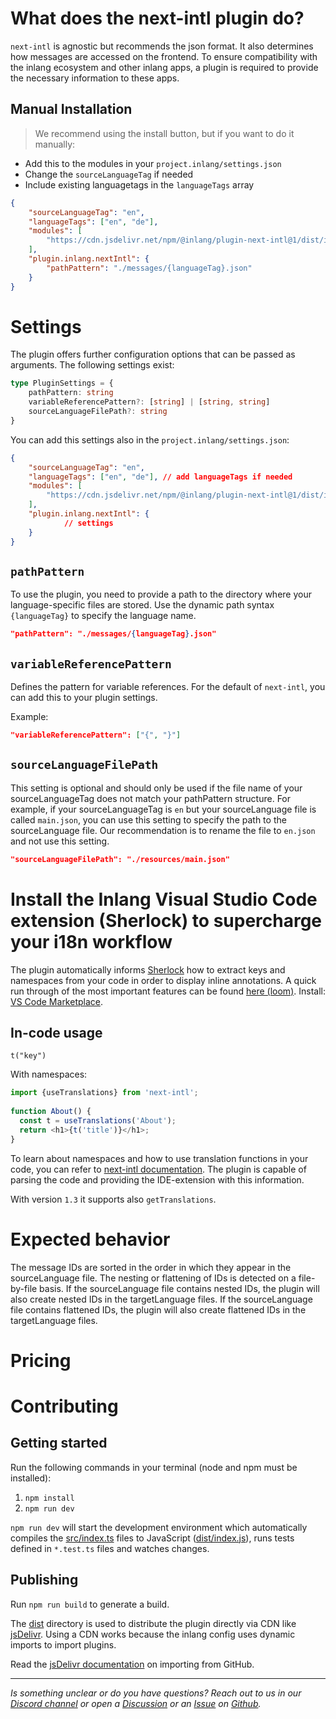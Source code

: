 # What does the next-intl plugin do?

`next-intl` is agnostic but recommends the json format. It also determines how messages are accessed on the frontend. To ensure compatibility with the inlang ecosystem and other inlang apps, a plugin is required to provide the necessary information to these apps.

## Manual Installation

> We recommend using the install button, but if you want to do it manually:

- Add this to the modules in your `project.inlang/settings.json`
- Change the `sourceLanguageTag` if needed 
- Include existing languagetags in the `languageTags` array

```json
{
	"sourceLanguageTag": "en",
	"languageTags": ["en", "de"], 
	"modules": [
		"https://cdn.jsdelivr.net/npm/@inlang/plugin-next-intl@1/dist/index.js",
  	],
	"plugin.inlang.nextIntl": {
    	"pathPattern": "./messages/{languageTag}.json"
  	}
}
```

# Settings

The plugin offers further configuration options that can be passed as arguments. The following settings exist:

```typescript
type PluginSettings = {
	pathPattern: string
	variableReferencePattern?: [string] | [string, string]
	sourceLanguageFilePath?: string
}
```

You can add this settings also in the `project.inlang/settings.json`:

```json
{
	"sourceLanguageTag": "en",
	"languageTags": ["en", "de"], // add languageTags if needed
	"modules": [
		"https://cdn.jsdelivr.net/npm/@inlang/plugin-next-intl@1/dist/index.js",
  	],
	"plugin.inlang.nextIntl": {
    		// settings
  	}
}
```

## `pathPattern`

To use the plugin, you need to provide a path to the directory where your language-specific files are stored. Use the dynamic path syntax `{languageTag}` to specify the language name.

```json
"pathPattern": "./messages/{languageTag}.json"
```

## `variableReferencePattern`

Defines the pattern for variable references. For the default of `next-intl`, you can add this to your plugin settings.

Example:

```json
"variableReferencePattern": ["{", "}"]
```

## `sourceLanguageFilePath`

This setting is optional and should only be used if the file name of your sourceLanguageTag does not match your pathPattern structure. For example, if your sourceLanguageTag is `en` but your sourceLanguage file is called `main.json`, you can use this setting to specify the path to the sourceLanguage file. Our recommendation is to rename the file to `en.json` and not use this setting.

```json
"sourceLanguageFilePath": "./resources/main.json"
```

# Install the Inlang Visual Studio Code extension (Sherlock) to supercharge your i18n workflow

The plugin automatically informs [Sherlock](https://inlang.com/m/r7kp499g/app-inlang-ideExtension) how to extract keys and namespaces from your code in order to display inline annotations. A quick run through of the most important features can be found [here (loom)](https://www.loom.com/share/68bc13eceb454a8fa69a7cfec5569b8a). Install: [VS Code Marketplace](https://marketplace.visualstudio.com/items?itemName=inlang.vs-code-extension).

## In-code usage

`t("key")`

With namespaces:

```ts
import {useTranslations} from 'next-intl';
 
function About() {
  const t = useTranslations('About');
  return <h1>{t('title')}</h1>;
}
```

To learn about namespaces and how to use translation functions in your code, you can refer to [next-intl documentation](https://next-intl-docs.vercel.app/docs/usage/messages). The plugin is capable of parsing the code and providing the IDE-extension with this information.

With version `1.3` it supports also `getTranslations`.

# Expected behavior

The message IDs are sorted in the order in which they appear in the sourceLanguage file. The nesting or flattening of IDs is detected on a file-by-file basis. If the sourceLanguage file contains nested IDs, the plugin will also create nested IDs in the targetLanguage files. If the sourceLanguage file contains flattened IDs, the plugin will also create flattened IDs in the targetLanguage files.

# Pricing 

<doc-pricing></doc-pricing>

# Contributing

## Getting started

Run the following commands in your terminal (node and npm must be installed):

1. `npm install`
2. `npm run dev`

`npm run dev` will start the development environment which automatically compiles the [src/index.ts](#getting-started) files to JavaScript ([dist/index.js](#getting-started)), runs tests defined in `*.test.ts` files and watches changes.

## Publishing

Run `npm run build` to generate a build.

The [dist](./dist/) directory is used to distribute the plugin directly via CDN like [jsDelivr](https://www.jsdelivr.com/). Using a CDN works because the inlang config uses dynamic imports to import plugins.

Read the [jsDelivr documentation](https://www.jsdelivr.com/?docs=gh) on importing from GitHub.

---

_Is something unclear or do you have questions? Reach out to us in our [Discord channel](https://discord.gg/CNPfhWpcAa) or open a [Discussion](https://github.com/opral/monorepo/discussions) or an [Issue](https://github.com/opral/monorepo/issues) on [Github](https://github.com/opral/monorepo)._